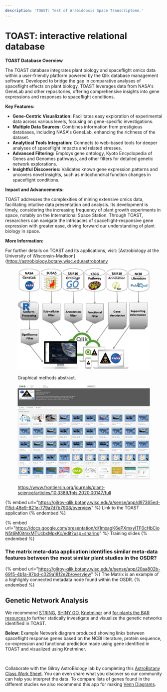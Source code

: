 ```yaml
---
description: 'TOAST: Test of Arabidopsis Space Transcriptome.'
---
```


# TOAST: interactive relational database

**TOAST Database Overview**

The TOAST database integrates plant biology and spaceflight omics data within a user-friendly platform powered by the Qlik database management software. Developed to bridge the gap in comparative analyses of spaceflight effects on plant biology, TOAST leverages data from NASA's GeneLab and other repositories, offering comprehensive insights into gene expressions and responses to spaceflight conditions.

**Key Features:**

* **Gene-Centric Visualization:** Facilitates easy exploration of experimental data across various levels, focusing on gene-specific investigations.
* **Multiple Data Sources:** Combines information from prestigious databases, including NASA's GeneLab, enhancing the richness of the dataset.
* **Analytical Tools Integration:** Connects to web-based tools for deeper analyses of spaceflight impacts and related stresses.
* **Advanced Filtering:** Employs gene ontology, Kyoto Encyclopedia of Genes and Genomes pathways, and other filters for detailed genetic network explorations.
* **Insightful Discoveries:** Validates known gene expression patterns and uncovers novel insights, such as mitochondrial function changes in spaceflight conditions.

**Impact and Advancements:**

TOAST addresses the complexities of mining extensive omics data, facilitating intuitive data presentation and analysis. Its development is timely, considering the increasing frequency of plant growth experiments in space, notably on the International Space Station. Through TOAST, researchers can navigate the intricacies of spaceflight-responsive gene expression with greater ease, driving forward our understanding of plant biology in space.

**More Information:**

For further details on TOAST and its applications, visit: \[Astrobiology at the University of Wisconsin-Madison]\(https://astrobiology.botany.wisc.edu/astrobotany

<figure><img src="../.gitbook/assets/image (2) (1) (1) (1) (1) (1) (1).png" alt="" width="549"><figcaption><p>Graphical methods abstract.</p></figcaption></figure>

<figure><img src="../.gitbook/assets/image (28) (1).png" alt=""><figcaption><p><a href="https://www.frontiersin.org/journals/plant-science/articles/10.3389/fpls.2020.00147/full">https://www.frontiersin.org/journals/plant-science/articles/10.3389/fpls.2020.00147/full</a></p></figcaption></figure>

{% embed url="https://gilroy-qlik.botany.wisc.edu/a/sense/app/d97365ed-f15d-48e9-821e-779a7d7b7908/overview" %}
Link to the TOAST application
{% endembed %}

{% embed url="https://docs.google.com/presentation/d/1mxagK6ePXmxyITF0cHbCioN5t6M0itmxMTUcbxMpxKc/edit?usp=sharing" %}
Training slides
{% endembed %}



### The matrix meta-data application identifies similar meta-data features between the most similar plant studies in the OSDR? <a href="#h.g5xbdsdy53rs_l" id="h.g5xbdsdy53rs_l"></a>

{% embed url="https://gilroy-qlik.botany.wisc.edu/a/sense/app/20aa802b-6915-4b1a-87bd-c029a1812e2b/overview" %}
The Matrix is an example of a highlighly connected metadata node found within the OSDR.
{% endembed %}

## &#x20;<a href="#h.p_wlijx2gx56pg_l" id="h.p_wlijx2gx56pg_l"></a>

## Genetic Network Analysis <a href="#h.p_wlijx2gx56pg_l" id="h.p_wlijx2gx56pg_l"></a>

We recommend [STRING](https://string-db.org/cgi/input.pl?sessionId=MPPYe5bLCDPc\&input\_page\_show\_search=off), [SHINY GO](http://bioinformatics.sdstate.edu/go/), [Knetminer](https://knetminer.rothamsted.ac.uk/KnetMiner/) and [for plants the BAR resources t](http://bar.utoronto.ca/)o further statically investigate and visualize the genetic networks identified in TOAST.

**Below:** Example Network diagram produced showing links between spaceflight response genes based on the NCBI literature, protein sequence, co-expression and functional prediction made using gene identified in TOAST and visualized using Knetminer.

<figure><img src="https://lh5.googleusercontent.com/LbKLxCwG2hRojCildMtEuCA0XkjU-kGQdhuWay1Y-DizMkEE8V5PAHZYG_EBBTa5HKtpSyTRcb1EL8aQXHi1Q09FFZ2yWHkNHbMCIlHbMzDMXusP=w1280" alt=""><figcaption></figcaption></figure>

Collaborate with the Gilroy AstroBiology lab by completing this [AstroBotany Class Work Sheet](https://docs.google.com/forms/d/e/1FAIpQLScFqgBl713OUMEoFRxXj\_IiWoyXdsbjaa1j\_XhDaBe\_8Kioxg/viewform?usp=sf\_link). You can even share what you discover so our community can help you interpret the data.  To compare lists of genes found in the different studies we also recommend this app for making [Venn Diagrams](http://jvenn.toulouse.inra.fr/app/example.html).

